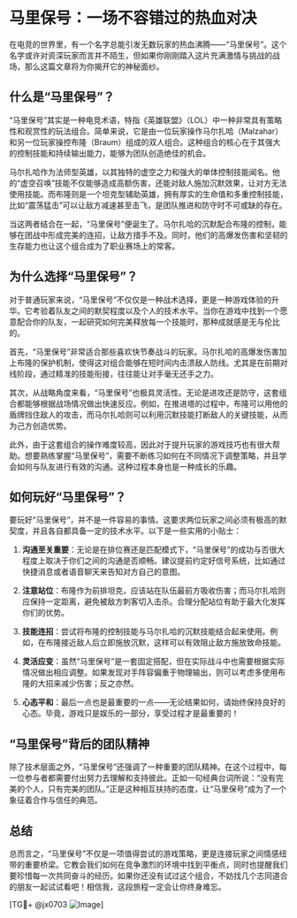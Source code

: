 # 马里保号：一场不容错过的热血对决

在电竞的世界里，有一个名字总能引发无数玩家的热血沸腾——“马里保号”。这个名字或许对资深玩家而言并不陌生，但如果你刚刚踏入这片充满激情与挑战的战场，那么这篇文章将为你揭开它的神秘面纱。

## 什么是“马里保号”？

“马里保号”其实是一种电竞术语，特指《英雄联盟》（LOL）中一种非常具有策略性和观赏性的玩法组合。简单来说，它是由一位玩家操作马尔扎哈（Malzahar）和另一位玩家操控布隆（Braum）组成的双人组合。这种组合的核心在于其强大的控制技能和持续输出能力，能够为团队创造绝佳的机会。

马尔扎哈作为法师型英雄，以其独特的虚空之力和强大的单体控制技能闻名。他的“虚空召唤”技能不仅能够造成高额伤害，还能对敌人施加沉默效果，让对方无法使用技能。而布隆则是一个坦克型辅助英雄，拥有厚实的生命值和多重控制技能，比如“震荡猛击”可以让敌方减速甚至击飞，是团队推进和防守时不可或缺的存在。

当这两者结合在一起，“马里保号”便诞生了。马尔扎哈的沉默配合布隆的控制，能够在团战中形成完美的连招，让敌方措手不及。同时，他们的高爆发伤害和坚韧的生存能力也让这个组合成为了职业赛场上的常客。

## 为什么选择“马里保号”？

对于普通玩家来说，“马里保号”不仅仅是一种战术选择，更是一种游戏体验的升华。它考验着队友之间的默契程度以及个人的技术水平。当你在游戏中找到一个愿意配合你的队友，一起研究如何完美释放每一个技能时，那种成就感是无与伦比的。

首先，“马里保号”非常适合那些喜欢快节奏战斗的玩家。马尔扎哈的高爆发伤害加上布隆的保护机制，使得这对组合能够在短时间内击溃敌人防线。尤其是在前期对线阶段，通过精准的技能衔接，往往能让对手毫无还手之力。

其次，从战略角度来看，“马里保号”也极具灵活性。无论是进攻还是防守，这套组合都能够根据战场情况做出快速反应。例如，在推进塔的过程中，布隆可以用他的盾牌挡住敌人的攻击，而马尔扎哈则可以利用沉默技能打断敌人的关键技能，从而为己方创造优势。

此外，由于这套组合的操作难度较高，因此对于提升玩家的游戏技巧也有很大帮助。想要熟练掌握“马里保号”，需要不断练习如何在不同情况下调整策略，并且学会如何与队友进行有效的沟通。这种过程本身也是一种成长的乐趣。

## 如何玩好“马里保号”？

要玩好“马里保号”，并不是一件容易的事情。这要求两位玩家之间必须有极高的默契度，并且各自都具备一定的技术水平。以下是一些实用的小贴士：

1. **沟通至关重要**：无论是在排位赛还是匹配模式下，“马里保号”的成功与否很大程度上取决于你们之间的沟通是否顺畅。建议提前约定好信号系统，比如通过快捷消息或者语音聊天来告知对方自己的意图。

2. **注意站位**：布隆作为前排坦克，应该站在队伍最前方吸收伤害；而马尔扎哈则应保持一定距离，避免被敌方刺客切入击杀。合理分配站位有助于最大化发挥你们的优势。

3. **技能连招**：尝试将布隆的控制技能与马尔扎哈的沉默技能结合起来使用。例如，在布隆接近敌人后立即施放沉默，这样可以有效阻止敌方施放致命技能。

4. **灵活应变**：虽然“马里保号”是一套固定搭配，但在实际战斗中也需要根据实际情况做出相应调整。如果发现对手阵容偏重于物理输出，则可以考虑多使用布隆的大招来减少伤害；反之亦然。

5. **心态平和**：最后一点也是最重要的一点——无论结果如何，请始终保持良好的心态。毕竟，游戏只是娱乐的一部分，享受过程才是最重要的！

## “马里保号”背后的团队精神

除了技术层面之外，“马里保号”还强调了一种重要的团队精神。在这个过程中，每一位参与者都需要付出努力去理解和支持彼此。正如一句经典台词所说：“没有完美的个人，只有完美的团队。”正是这种相互扶持的态度，让“马里保号”成为了一个象征着合作与信任的典范。

## 总结

总而言之，“马里保号”不仅是一项值得尝试的游戏策略，更是连接玩家之间情感纽带的重要桥梁。它教会我们如何在竞争激烈的环境中找到平衡点，同时也提醒我们要珍惜每一次共同奋斗的经历。如果你还没有试过这个组合，不妨找几个志同道合的朋友一起试试看吧！相信我，这段旅程一定会让你终身难忘。

[TG💪+ @jx0703 ![Image](https://github.com/user-attachments/assets/dbca1d08-cadb-493c-b0ec-ad6f7a83f270)]